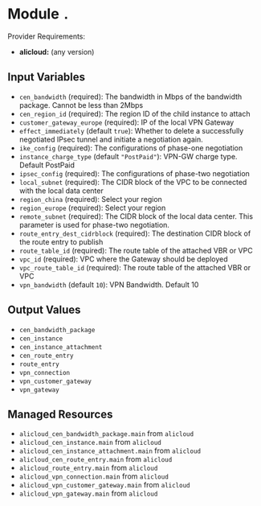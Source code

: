 
# Module `.`

Provider Requirements:
* **alicloud:** (any version)

## Input Variables
* `cen_bandwidth` (required): The bandwidth in Mbps of the bandwidth package. Cannot be less than 2Mbps
* `cen_region_id` (required): The region ID of the child instance to attach
* `customer_gateway_europe` (required): IP of the local VPN Gateway
* `effect_immediately` (default `true`): Whether to delete a successfully negotiated IPsec tunnel and initiate a negotiation again.
* `ike_config` (required): The configurations of phase-one negotiation
* `instance_charge_type` (default `"PostPaid"`): VPN-GW charge type. Default PostPaid
* `ipsec_config` (required): The configurations of phase-two negotiation
* `local_subnet` (required): The CIDR block of the VPC to be connected with the local data center
* `region_china` (required): Select your region
* `region_europe` (required): Select your region
* `remote_subnet` (required): The CIDR block of the local data center. This parameter is used for phase-two negotiation.
* `route_entry_dest_cidrblock` (required): The destination CIDR block of the route entry to publish
* `route_table_id` (required): The route table of the attached VBR or VPC
* `vpc_id` (required): VPC where the Gateway should be deployed
* `vpc_route_table_id` (required): The route table of the attached VBR or VPC
* `vpn_bandwidth` (default `10`): VPN Bandwidth. Default 10

## Output Values
* `cen_bandwidth_package`
* `cen_instance`
* `cen_instance_attachment`
* `cen_route_entry`
* `route_entry`
* `vpn_connection`
* `vpn_customer_gateway`
* `vpn_gateway`

## Managed Resources
* `alicloud_cen_bandwidth_package.main` from `alicloud`
* `alicloud_cen_instance.main` from `alicloud`
* `alicloud_cen_instance_attachment.main` from `alicloud`
* `alicloud_cen_route_entry.main` from `alicloud`
* `alicloud_route_entry.main` from `alicloud`
* `alicloud_vpn_connection.main` from `alicloud`
* `alicloud_vpn_customer_gateway.main` from `alicloud`
* `alicloud_vpn_gateway.main` from `alicloud`

